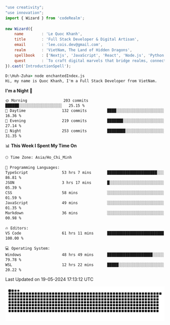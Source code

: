 <!--x axis divider-->

```js 
"use creativity";
"use innovation";
import { Wizard } from 'codeRealm';

new Wizard({
    name        : 'Le Quoc Khanh',
    title       : 'Full Stack Developer & Digital Artisan',
    email       : 'lee.cois.dev@gmail.com',
    realm       : 'VietNam, The Land of Hidden Dragons',
    spellbook   : ['Nextjs', 'JavaScript', 'React', 'Node.js', 'Python', 'Django', 'Cloud Services'],
    quest       : `To craft digital marvels that bridge realms, connect cultures, and bring imagination to life.`,
}).cast('IntroductionSpell');
```

```cmd
D:\Huh-Zuha> node enchantedIndex.js
Hi, my name is Quoc Khanh, I'm a Full Stack Developer from VietNam.
```
<!--START_SECTION:waka-->
**I'm a Night 🦉** 

```text
🌞 Morning                203 commits         ██████░░░░░░░░░░░░░░░░░░░   25.15 % 
🌆 Daytime                132 commits         ████░░░░░░░░░░░░░░░░░░░░░   16.36 % 
🌃 Evening                219 commits         ███████░░░░░░░░░░░░░░░░░░   27.14 % 
🌙 Night                  253 commits         ████████░░░░░░░░░░░░░░░░░   31.35 % 
```


📊 **This Week I Spent My Time On** 

```text
🕑︎ Time Zone: Asia/Ho_Chi_Minh

💬 Programming Languages: 
TypeScript               53 hrs 7 mins       ██████████████████████░░░   86.81 % 
JSON                     3 hrs 17 mins       █░░░░░░░░░░░░░░░░░░░░░░░░   05.39 % 
CSS                      58 mins             ░░░░░░░░░░░░░░░░░░░░░░░░░   01.59 % 
JavaScript               49 mins             ░░░░░░░░░░░░░░░░░░░░░░░░░   01.35 % 
Markdown                 36 mins             ░░░░░░░░░░░░░░░░░░░░░░░░░   00.98 % 

🔥 Editors: 
VS Code                  61 hrs 11 mins      █████████████████████████   100.00 % 

💻 Operating System: 
Windows                  48 hrs 49 mins      ████████████████████░░░░░   79.78 % 
WSL                      12 hrs 22 mins      █████░░░░░░░░░░░░░░░░░░░░   20.22 % 
```


 Last Updated on 19-05-2024 17:13:12 UTC
<!--END_SECTION:waka-->
<picture>
  <source media="(prefers-color-scheme: dark)" srcset="https://raw.githubusercontent.com/leecois/leecois/output/github-contribution-grid-snake-dark.svg">
  <source media="(prefers-color-scheme: light)" srcset="https://raw.githubusercontent.com/leecois/leecois/output/github-contribution-grid-snake.svg">
  <img alt="github contribution grid snake animation" src="https://raw.githubusercontent.com/leecois/leecois/output/github-contribution-grid-snake.svg">
</picture>
